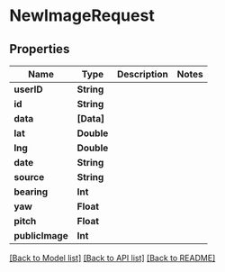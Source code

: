 # NewImageRequest

## Properties
Name | Type | Description | Notes
------------ | ------------- | ------------- | -------------
**userID** | **String** |  | 
**id** | **String** |  | 
**data** | **[Data]** |  | 
**lat** | **Double** |  | 
**lng** | **Double** |  | 
**date** | **String** |  | 
**source** | **String** |  | 
**bearing** | **Int** |  | 
**yaw** | **Float** |  | 
**pitch** | **Float** |  | 
**publicImage** | **Int** |  | 

[[Back to Model list]](../README.md#documentation-for-models) [[Back to API list]](../README.md#documentation-for-api-endpoints) [[Back to README]](../README.md)


